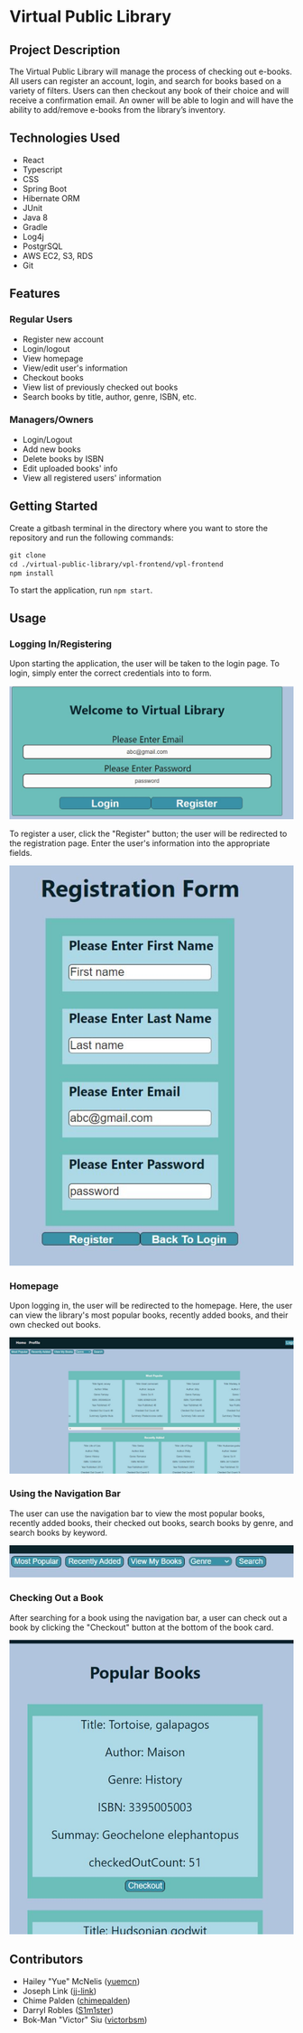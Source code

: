# Virtual Public Library

## Project Description

The Virtual Public Library will manage the process of checking out e-books. All users can register an account, login, and search for books based on a variety of filters. Users can then checkout any book of their choice and will receive a confirmation email. An owner will be able to login and will have the ability to add/remove e-books from the library’s inventory.

## Technologies Used

- React
- Typescript
- CSS
- Spring Boot
- Hibernate ORM
- JUnit
- Java 8
- Gradle
- Log4j
- PostgrSQL
- AWS EC2, S3, RDS
- Git

## Features

### Regular Users

- Register new account
- Login/logout
- View homepage
- View/edit user's information
- Checkout books
- View list of previously checked out books
- Search books by title, author, genre, ISBN, etc.

### Managers/Owners

- Login/Logout
- Add new books
- Delete books by ISBN
- Edit uploaded books' info
- View all registered users' information

## Getting Started

Create a gitbash terminal in the directory where you want to store the repository and run the following commands:

```
git clone
cd ./virtual-public-library/vpl-frontend/vpl-frontend
npm install
```

To start the application, run `npm start`.

## Usage

### Logging In/Registering

Upon starting the application, the user will be taken to the login page. To login, simply enter the correct credentials into to form.

![](./images/login_page_image.JPG)

To register a user, click the "Register" button; the user will be redirected to the registration page. Enter the user's information into the appropriate fields.

![](./images/registration_page_image.JPG)

### Homepage

Upon logging in, the user will be redirected to the homepage. Here, the user can view the library's most popular books, recently added books, and their own checked out books.

![](./images/home_page_image.JPG)

### Using the Navigation Bar

The user can use the navigation bar to view the most popular books, recently added books, their checked out books, search books by genre, and search books by keyword.

![](./images/search_bar_image.JPG)

### Checking Out a Book

After searching for a book using the navigation bar, a user can check out a book by clicking the "Checkout" button at the bottom of the book card.

![](./images/popularbooks_page_image.JPG)

## Contributors

- Hailey "Yue" McNelis ([yuemcn](https://github.com/yuemcn))
- Joseph Link ([jj-link](https://github.com/jj-link))
- Chime Palden ([chimepalden](https://github.com/chimepalden))
- Darryl Robles ([S1m1ster](https://github.com/S1m1ster))
- Bok-Man "Victor" Siu ([victorbsm](https://github.com/victorsbm))
